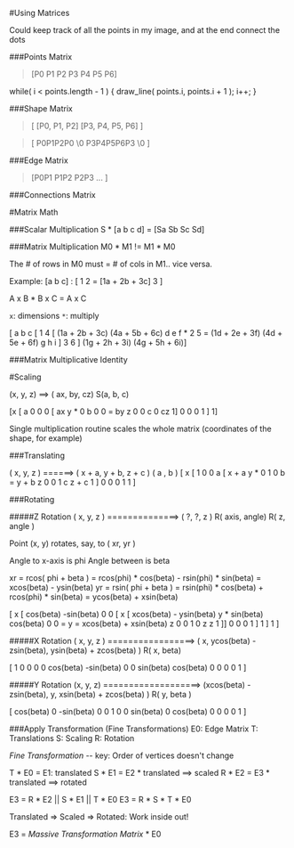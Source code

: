 #Using Matrices

Could keep track of all the points in my image, and at the end connect the dots

###Points Matrix
> [P0 P1 P2 P3 P4 P5 P6]

while( i < points.length - 1 ) {
	draw_line( points.i, points.i + 1 );
	i++;
}

###Shape Matrix
> [ [P0, P1, P2] [P3, P4, P5, P6] ]

> [ P0P1P2P0 \0 P3P4P5P6P3 \0 ]

###Edge Matrix
> [P0P1 P1P2 P2P3 ... ]

###Connections Matrix

#Matrix Math

###Scalar Multiplication
S * [a b c d] = [Sa Sb Sc Sd]

###Matrix Multiplication
M0 * M1 != M1 * M0

The # of rows in M0 must = # of cols in M1.. vice versa.

Example: [a b c] : [ 1 
	                 2    = [1a + 2b + 3c]
					 3 ]
					 
A x B * B x C = A x C

`x`: dimensions
`*`: multiply

[ a b c     [ 1 4       [ (1a + 2b + 3c) (4a + 5b + 6c)
  d e f   *   2 5    =    (1d + 2e + 3f) (4d + 5e + 6f)
  g h i ]     3 6 ]       (1g + 2h + 3i) (4g + 5h + 6i)]

###Matrix Multiplicative Identity


#Scaling

(x, y, z) ==> ( ax, by, cz)
	   S(a, b, c)

[x    [ a 0 0 0       [ ax
 y  *   0 b 0 0    =    by
 z      0 0 c 0         cz
 1]     0 0 0 1 ]        1]

Single multiplication routine scales the whole matrix (coordinates of the shape, for example)

###Translating

( x, y, z ) ======> ( x + a, y + b, z + c ) 
           ( a , b )
[ x      [ 1 0 0 a     [ x + a
  y   *    0 1 0 b   =   y + b
  z        0 0 1 c       z + c
  1 ]      0 0 0 1         1    ]

###Rotating

#####Z Rotation
( x, y, z ) ==============> ( ?, ?, z )
            R( axis, angle)
			R( z, angle )

 Point (x, y) rotates, say, to ( xr, yr )

Angle to x-axis is phi
 Angle between is beta
 
 xr = rcos( phi + beta ) = rcos(phi) * cos(beta) - rsin(phi) * sin(beta) = xcos(beta) - ysin(beta) 
 yr = rsin( phi + beta ) = rsin(phi) * cos(beta) + rcos(phi) * sin(beta) = ycos(beta) + xsin(beta)
 
 [ x     [ cos(beta)  -sin(beta)  0  0        [ x        [  xcos(beta) - ysin(beta)
   y   *   sin(beta)   cos(beta)  0  0    =     y     =     xcos(beta) + xsin(beta) 
   z          0           0       1  0          z                      z
   1 ]]       0           0       0  1 ]        1 ]                    1            ]

#####X Rotation
( x, y, z ) =================> ( x, ycos(beta) - zsin(beta), ysin(beta) + zcos(beta)  )
	        R( x, beta)

[ 1    0           0        0
  0 cos(beta)   -sin(beta)  0
  0 sin(beta)   cos(beta)   0
  0    0        0           1 ]
  
#####Y Rotation
(x, y, z) ===================> (xcos(beta) - zsin(beta), y, xsin(beta) + zcos(beta) )
          R( y, beta )
		  
[ cos(beta)     0        -sin(beta)     0 
      0         1            0          0
  sin(beta)     0         cos(beta)     0 
      0         0            0          1 ]

###Apply Transformation (Fine Transformations)
E0: Edge Matrix T: Translations
S: Scaling  R: Rotation

*Fine Transformation* -- key: Order of vertices doesn't change

T * E0 = E1: translated
S * E1 = E2 * translated ==> scaled
R * E2 = E3 * translated ==> rotated

E3 = R * E2
         ||
		 S * E1
		     ||
			 T * E0
E3 = R * S * T * E0

Translated => Scaled => Rotated: Work inside out!

E3 = *Massive Transformation Matrix* * E0

